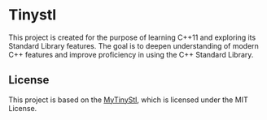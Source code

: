 # Tinystl

This project is created for the purpose of learning C++11 and exploring its Standard Library features. The goal is to deepen understanding of modern C++ features and improve proficiency in using the C++ Standard Library.

## License

This project is based on the [MyTinyStl](https://github.com/Alinshans/MyTinySTL?tab=readme-ov-file), which is licensed under the MIT License.

